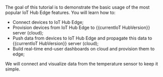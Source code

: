 The goal of this tutorial is to demonstrate the basic usage of the most popular IoT Hub Edge features. You will learn how to:

- Connect devices to IoT Hub Edge;
- Provision devices from IoT Hub Edge to {{currentIoT HubVersion}} server (cloud); 
- Push data from devices to IoT Hub Edge and propagate this data to {{currentIoT HubVersion}} server (cloud);
- Build real-time end-user dashboards on cloud and provision them to edge;

We will connect and visualize data from the temperature sensor to keep it simple.
